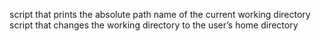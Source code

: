  script that prints the absolute path name of the current working directory
script that changes the working directory to the user’s home directory
